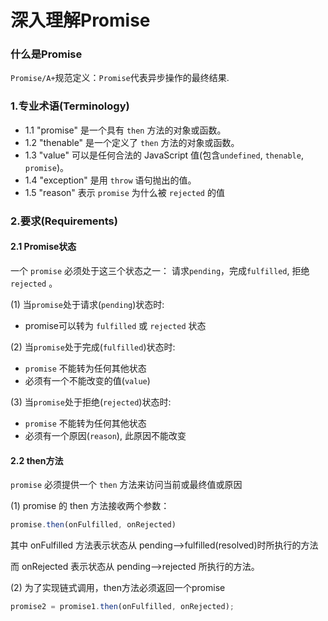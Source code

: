 # 深入理解Promise

### 什么是Promise
`Promise/A+`规范定义：`Promise`代表异步操作的最终结果.

### 1.专业术语(Terminology)
- 1.1 "promise" 是一个具有 `then` 方法的对象或函数。
- 1.2 "thenable" 是一个定义了 `then` 方法的对象或函数。
- 1.3 "value" 可以是任何合法的 JavaScript 值(包含`undefined`, `thenable`, `promise`)。
- 1.4 "exception" 是用 `throw` 语句抛出的值。
- 1.5 "reason" 表示 `promise` 为什么被 `rejected` 的值

### 2.要求(Requirements)

#### 2.1 Promise状态
一个 `promise` 必须处于这三个状态之一： 请求`pending`，完成`fulfilled`, 拒绝`rejected` 。

(1) 当`promise`处于请求(`pending`)状态时:
    
- promise可以转为 `fulfilled` 或 `rejected` 状态

(2) 当`promise`处于完成(`fulfilled`)状态时:
- `promise` 不能转为任何其他状态
- 必须有一个不能改变的值(`value`)

(3) 当`promise`处于拒绝(`rejected`)状态时:
- `promise` 不能转为任何其他状态
- 必须有一个原因(`reason`), 此原因不能改变


#### 2.2 then方法
`promise` 必须提供一个 `then` 方法来访问当前或最终值或原因

(1) promise 的 then 方法接收两个参数：
```javascript
promise.then(onFulfilled, onRejected)
```

其中 onFulfilled 方法表示状态从 pending——>fulfilled(resolved)时所执行的方法

而 onRejected 表示状态从 pending——>rejected 所执行的方法。

(2) 为了实现链式调用，then方法必须返回一个promise
```javascript
promise2 = promise1.then(onFulfilled, onRejected);
```